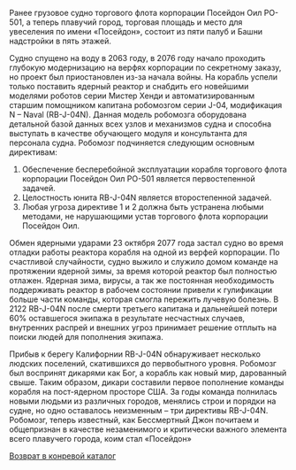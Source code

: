 Ранее грузовое судно торгового флота корпорации Посейдон Оил PO-501, а теперь плавучий город, торговая площадь и место для увеселения 
по имени «Посейдон», состоит из пяти палуб и Башни надстройки в пять этажей.
 
Судно спущено на воду в 2063 году,  в 2076 году начало проходить  глубокую модернизацию на верфях корпорации по секретному заказу,
но проект был приостановлен из-за начала войны. На корабль успели только поставить ядерный реактор и снабдить его новейшими моделями 
роботов серии Мистер Хенди и автоматизированным старшим помощником капитана робомозгом серии J-04, модификация N – Naval (RB-J-04N). 
Данная модель робомозга оборудована детальной базой данных всех узлов и механизмов судна и способна выступать в качестве обучающего 
модуля и консультанта для персонала судна. Робомозг подчиняется следующим основным директивам:
 
1. Обеспечение бесперебойной эксплуатации корабля торгового флота корпорации Посейдон Оил PO-501  является первостепенной задачей.
2. Целостность юнита RB-J-04N является второстепенной задачей.
3. Любая угроза директиве 1 и 2 должна быть устранена любыми методами, не нарушающими устав торгового флота корпорации Посейдон Оил.
 
Обмен ядерными ударами 23 октября 2077 года застал судно во время отладки работы реактора корабля на одной из верфей корпорации. 
По счастливой случайности, судно выжило и служило домом команде на протяжении ядерной зимы, за время которой реактор был полностью отлажен.
Ядерная зима, вирусы, а так же постоянная необходимость поддерживать реактор в рабочем состоянии привели к гулификации больше части команды,
которая смогла пережить лучевую болезнь. В 2122 RB-J-04N после смерти третьего капитана и дальнейшей потери 60% оставшегося экипажа 
в результате несчастных случаев, внутренних распрей и внешних угроз принимает решение отплыть на поиски людей для пополнения экипажа.

Прибыв к берегу Калифорнии RB-J-04N обнаруживает несколько людских поселений, скатившихся до первобытного уровня. Робомозг был воспринят 
дикарями как Бог, а корабль как новый мир, дарованный свыше. Таким образом, дикари составили первое пополнение команды корабля 
на пост-ядерном просторе США. За годы команда полнилась новыми людьми из различных городов, менялись строи и порядки на судне, 
но одно оставалось неизменным – три директивы RB-J-04N. Робомозг, теперь известный, как Бессмертный Джон почитаем и общепризнан 
в качестве незаменимого и критически важного элемента всего плавучего города, коим стал «Посейдон»

[Возврат в конревой каталог](/info/poseidon/index)
